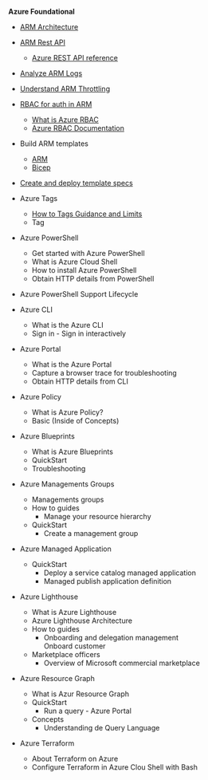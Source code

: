 **Azure Foundational**
- [ARM Architecture](https://learn.microsoft.com/en-us/azure/azure-resource-manager/management/overview)
- [ARM Rest API](https://learn.microsoft.com/en-us/azure/azure-resource-manager/management/manage-resources-rest?tabs=azure-cli#obtain-an-access-token)
	- [Azure REST API reference](https://learn.microsoft.com/en-us/rest/api/azure/?source=recommendations)
- [Analyze ARM Logs](https://learn.microsoft.com/en-us/azure/azure-resource-manager/management/monitor-resource-manager)
- [Understand ARM Throttling](https://learn.microsoft.com/en-us/azure/azure-resource-manager/management/request-limits-and-throttling) 
- [RBAC for auth in ARM](https://learn.microsoft.com/en-us/azure/role-based-access-control/role-assignments-template)
	- [What is Azure RBAC](https://learn.microsoft.com/en-us/azure/role-based-access-control/overview)
	- [Azure RBAC Documentation](https://learn.microsoft.com/en-us/azure/role-based-access-control/)
- Build ARM templates
	- [ARM](https://learn.microsoft.com/en-us/azure/azure-resource-manager/templates/template-tutorial-create-first-template?tabs=azure-powershell)
	- [Bicep](https://learn.microsoft.com/en-us/azure/azure-resource-manager/bicep/)
- [Create and deploy template specs](https://learn.microsoft.com/en-us/azure/azure-resource-manager/templates/template-specs?tabs=azure-powershell)
- Azure Tags
	- [How to Tags Guidance and Limits](https://learn.microsoft.com/en-us/azure/azure-resource-manager/management/tag-resources)
	- Tag 
- Azure PowerShell
	- Get started with Azure PowerShell 
	- What is Azure Cloud Shell
	- How to install Azure PowerShell
	- Obtain HTTP details from PowerShell
- Azure PowerShell Support Lifecycle
- Azure CLI
	- What is the Azure CLI
	- Sign in - Sign in interactively 

- Azure Portal 
	- What is the Azure Portal
	- Capture a browser trace for troubleshooting 
	- Obtain HTTP details from CLI
- Azure Policy 
	- What is Azure Policy?
	- Basic (Inside of Concepts)
- Azure Blueprints
	- What is Azure Blueprints
	- QuickStart
	- Troubleshooting 
- Azure Managements Groups
	- Managements groups
	- How to guides
		- Manage your resource hierarchy 
	- QuickStart 
		- Create a management group
- Azure Managed Application
	- QuickStart
		- Deploy a service catalog managed application
		- Managed publish application definition
- Azure Lighthouse
	- What is Azure Lighthouse
	- Azure Lighthouse Architecture 
	- How to guides
		- Onboarding and delegation management  
			Onboard customer
	- Marketplace officers 
		- Overview of Microsoft commercial marketplace 
- Azure Resource Graph 
	- What is Azur Resource Graph 
	- QuickStart
		- Run a query - Azure Portal
	- Concepts
		- Understanding de Query Language
- Azure Terraform
	- About Terraform on Azure
	- Configure Terraform in Azure Clou Shell with Bash
 
